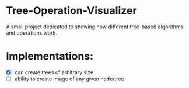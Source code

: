 # Tree-Operation-Visualizer
A small project dedicated to showing how different tree-based algorithms and operations work.

# Implementations:
- [X] can create trees of arbitrary size
- [ ] ability to create image of any given node/tree
